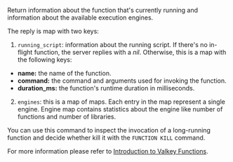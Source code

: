 Return information about the function that's currently running and information about the available execution engines.

The reply is map with two keys:

1. `running_script`: information about the running script.
  If there's no in-flight function, the server replies with a _nil_.
  Otherwise, this is a map with the following keys:
  * **name:** the name of the function.
  * **command:** the command and arguments used for invoking the function.
  * **duration_ms:** the function's runtime duration in milliseconds.
2. `engines`: this is a map of maps. Each entry in the map represent a single engine.
   Engine map contains statistics about the engine like number of functions and number of libraries.


You can use this command to inspect the invocation of a long-running function and decide whether kill it with the `FUNCTION KILL` command.

For more information please refer to [Introduction to Valkey Functions](/topics/functions-intro).
